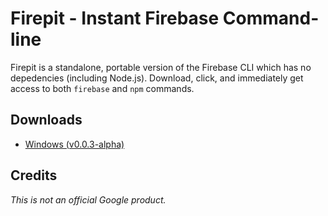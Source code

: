 # Firepit - Instant Firebase Command-line

Firepit is a standalone, portable version of the Firebase CLI which has no depedencies (including Node.js). Download, click, and immediately get access to both `firebase` and `npm` commands.

## Downloads
* [Windows (v0.0.3-alpha)](http://storage.googleapis.com/fir-tools-builds/firepit/firepit-win-0-0-3.exe)

## Credits
*This is not an official Google product.*
